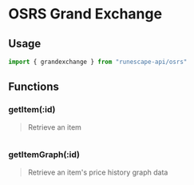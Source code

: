 # OSRS Grand Exchange

## Usage

```javascript
import { grandexchange } from "runescape-api/osrs"
```

## Functions

### getItem\(:id\) <a id="getitem-id"></a>

> Retrieve an item

```javascript

```

### getItemGraph\(:id\) <a id="getitemgraph-id"></a>

> Retrieve an item's price history graph data

```javascript

```

